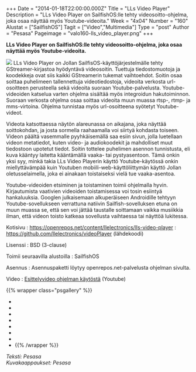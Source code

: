 +++
Date = "2014-01-18T22:00:00.000Z"
Title = "LLs Video Player"
Description = "LLs Video Player on SailfishOS:lle tehty videosoitto-ohjelma, joka osaa näyttää myös Youtube-videoita."
Week = "4x04"
Number = "160"
Alustat = ["SailfishOS"]
Tagit = ["Video","Multimedia"]
Type = "post"
Author = "Pesasa"
Pageimage = "valo160-lls_video_player.png"
+++


**LLs Video Player on SailfishOS:lle tehty videosoitto-ohjelma, joka
osaa näyttää myös Youtube-videoita.**

![ ](/images/valo160-lls_video_player.png "fig:valo160-lls_video_player.png") LLs
Video Player on Jollan SailfisOS-käyttöjärjestelmälle tehty
GStreamer-kirjastoa hyödyntävä videosoitin. Tuettuja tiedostomuotoja ja
koodekkeja ovat siis kaikki GStreamerin tukemat vaihtoehdot. Soitin osaa
soittaa puhelimeen tallennettuja videotiedostoja, videoita verkosta
url-osoitteen perusteella sekä videoita suoraan Youtube-palvelusta.
Youtube-videoiden katselua varten ohjelma sisältää myös integroidun
hakutoiminnon. Suoraan verkosta ohjelma osaa soittaa videoita muun
muassa rtsp-, rtmp- ja mms-virtoina. Ohjelma tunnistaa myös
url-osoitteena syötetyt Youtube-videot.

Videota katsottaessa näytön alareunassa on aikajana, joka näyttää
soittokohdan, ja josta sormella raahaamalla voi siirtyä kohdasta
toiseen. Videon päältä vasemmalle pyyhkäisemällä saa esiin sivun, jolla
luetellaan videon metatiedot, kuten video- ja audiokoodekit ja
mahdolliset muut tiedostoon upotetut tiedot. Soitin tottelee puhelimen
asennon tunnistusta, eli kuva kääntyy laitetta kääntämällä vaaka- tai
pystyasentoon. Tämä onkin yksi syy, minkä takia LLs Video Playerin
käyttö Youtube-käytössä onkin miellyttävämpää kuin Youtuben
mobiili-web-käyttöliittymän käyttö Jollan oletusselaimella, joka ei
ainakaan toistaiseksi vielä tue vaaka-asentoa.

Youtube-videoiden etsiminen ja toistaminen toimii ohjelmalla hyvin.
Kirjautumista vaativien videoiden toistamisessa voi tosin esiintyä
hankaluuksia. Googlen julkaisemaan alkuperäiseen Androidille tehtyyn
Youtube-sovellukseen verrattuna natiivin Sailfish-sovelluksen etuna on
muun muassa se, että sen voi jättää taustalle soittamaan vaikka
musiikkia ilman, että videon toisto katkeaa sovellusta vaihtaessa tai
näyttöä lukitessa.

Kotisivu
:   <https://openrepos.net/content/llelectronics/lls-video-player>
:   <https://github.com/llelectronics/videoPlayer> (lähdekoodi)

Lisenssi
:   BSD (3-clause)

Toimii seuraavilla alustoilla
:   SailfishOS

Asennus
:   Asennuspaketti löytyy openrepos.net-palvelusta ohjelman sivulta.

Video
:   [Esittelyvideo ohjelman
    käytöstä](http://www.youtube.com/watch?v=9o4wltgCjTI) (Youtube)

{{% wrapper class="psgallery" %}}
-   [ ](/images/lls_video_player-1.jpg)
-   [ ](/images/lls_video_player-2.jpg)
-   [ ](/images/lls_video_player-3.jpg)
-   [ ](/images/lls_video_player-4.jpg)
-   [ ](/images/lls_video_player-5.jpg)
-   [ ](/images/lls_video_player-6.jpg)
-   [ ](/images/lls_video_player-7.jpg)
-   [ ](/images/lls_video_player-8.jpg)
{{% /wrapper %}}

*Teksti: Pesasa* <br />
*Kuvakaappaukset: Pesasa*


